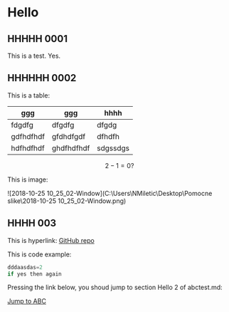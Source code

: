 

# Hello

## HHHHH 0001

This is a test. Yes.

[Google]: http://www.google.com	"Google Homepage"



## HHHHHH 0002

This is a table:

| ggg       | ggg        | hhhh     |
| --------- | ---------- | -------- |
| fdgdfg    | dfgdfg     | dfgdg    |
| gdfhdfhdf | gfdhdfgdf  | dfhdfh   |
| hdfhdfhdf | ghdfhdfhdf | sdgssdgs |

$$
2-1=0?
$$

This is image:

![2018-10-25 10_25_02-Window](C:\Users\NMiletic\Desktop\Pomocne slike\2018-10-25 10_25_02-Window.png)

## HHHH 003

This is hyperlink: [GitHub repo](https://github.com/nndmiletic/md-git)

This is code example:

```javascript
dddaasdas=2
if yes then again
```

Pressing the link below, you shoud jump to section Hello 2 of abctest.md:

[Jump to ABC](abctest.md#hello-2)